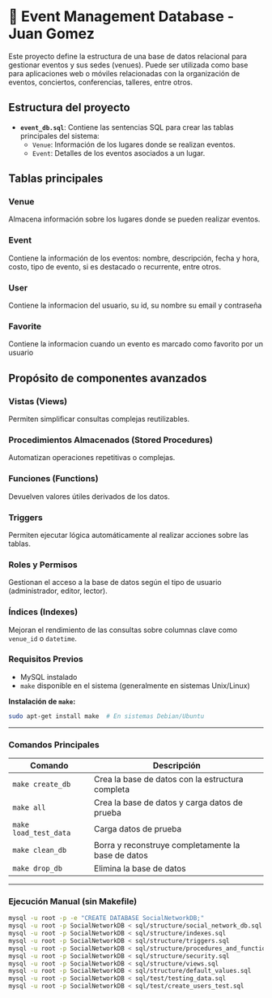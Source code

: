 # 🎉 Event Management Database - Juan Gomez

Este proyecto define la estructura de una base de datos relacional para gestionar eventos y sus sedes (venues). Puede ser utilizada como base para aplicaciones web o móviles relacionadas con la organización de eventos, conciertos, conferencias, talleres, entre otros.

## Estructura del proyecto

- **`event_db.sql`**: Contiene las sentencias SQL para crear las tablas principales del sistema:
  - `Venue`: Información de los lugares donde se realizan eventos.
  - `Event`: Detalles de los eventos asociados a un lugar.

## Tablas principales

### Venue
Almacena información sobre los lugares donde se pueden realizar eventos.

### Event
Contiene la información de los eventos: nombre, descripción, fecha y hora, costo, tipo de evento, si es destacado o recurrente, entre otros.

### User
Contiene la informacion del usuario, su id, su nombre su email y contraseña

### Favorite
Contiene la informacion cuando un evento es marcado como favorito por un usuario

## Propósito de componentes avanzados

### Vistas (Views)
Permiten simplificar consultas complejas reutilizables. 

### Procedimientos Almacenados (Stored Procedures)
Automatizan operaciones repetitivas o complejas. 

### Funciones (Functions)
Devuelven valores útiles derivados de los datos. 

### Triggers
Permiten ejecutar lógica automáticamente al realizar acciones sobre las tablas. 

### Roles y Permisos
Gestionan el acceso a la base de datos según el tipo de usuario (administrador, editor, lector).

### Índices (Indexes)
Mejoran el rendimiento de las consultas sobre columnas clave como `venue_id` o `datetime`.

### Requisitos Previos
- MySQL instalado
- `make` disponible en el sistema (generalmente en sistemas Unix/Linux)

**Instalación de `make`:**
```bash
sudo apt-get install make  # En sistemas Debian/Ubuntu
```

---

### Comandos Principales

| Comando                | Descripción                                           |
|------------------------|-------------------------------------------------------|
| `make create_db`       | Crea la base de datos con la estructura completa      |
| `make all`             | Crea la base de datos y carga datos de prueba         |
| `make load_test_data`  | Carga datos de prueba                                 |
| `make clean_db`        | Borra y reconstruye completamente la base de datos    |
| `make drop_db`         | Elimina la base de datos                              |

---

### Ejecución Manual (sin Makefile)

```bash
mysql -u root -p -e "CREATE DATABASE SocialNetworkDB;"
mysql -u root -p SocialNetworkDB < sql/structure/social_network_db.sql
mysql -u root -p SocialNetworkDB < sql/structure/indexes.sql
mysql -u root -p SocialNetworkDB < sql/structure/triggers.sql
mysql -u root -p SocialNetworkDB < sql/structure/procedures_and_functions.sql
mysql -u root -p SocialNetworkDB < sql/structure/security.sql
mysql -u root -p SocialNetworkDB < sql/structure/views.sql
mysql -u root -p SocialNetworkDB < sql/structure/default_values.sql
mysql -u root -p SocialNetworkDB < sql/test/testing_data.sql
mysql -u root -p SocialNetworkDB < sql/test/create_users_test.sql
```
